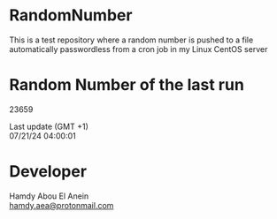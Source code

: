 # RandomNumber    
This is a test repository where a random number is pushed to a file automatically passwordless from a cron job in my Linux CentOS server    
# Random Number of the last run   
23659
      
Last update (GMT +1)    
07/21/24 04:00:01
# Developer    
Hamdy Abou El Anein   
hamdy.aea@protonmail.com
